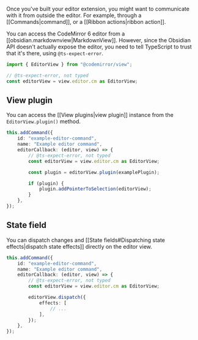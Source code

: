 Once you've built your editor extension, you might want to communicate with it from outside the editor. For example, through a [[Commands|command]], or a [[Ribbon actions|ribbon action]].

You can access the CodeMirror 6 editor from a [[obsidian.markdownview|MarkdownView]]. However, since the Obsidian API doesn't actually expose the editor, you need to tell TypeScript to trust that it's there, using `@ts-expect-error`.

```ts
import { EditorView } from "@codemirror/view";

// @ts-expect-error, not typed
const editorView = view.editor.cm as EditorView;
```

## View plugin

You can access the [[View plugins|view plugin]] instance from the `EditorView.plugin()` method.

```ts title="main.ts" {8-12}
this.addCommand({
	id: "example-editor-command",
	name: "Example editor command",
	editorCallback: (editor, view) => {
		// @ts-expect-error, not typed
		const editorView = view.editor.cm as EditorView;

		const plugin = editorView.plugin(examplePlugin);

		if (plugin) {
			plugin.addPointerToSelection(editorView);
		}
	},
});
```

## State field

You can dispatch changes and [[State fields#Dispatching state effects|dispatch state effects]] directly on the editor view.

```ts title="main.ts" {8-12}
this.addCommand({
	id: "example-editor-command",
	name: "Example editor command",
	editorCallback: (editor, view) => {
		// @ts-expect-error, not typed
		const editorView = view.editor.cm as EditorView;

		editorView.dispatch({
			effects: [
				// ...
			],
		});
	},
});
```

